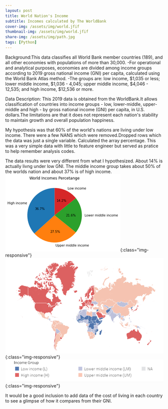 ```yaml
---
layout: post
title: World Nation's Income
subtitle: Incomes calculated by The WorldBank
cover-img: /assets/img/world.jfif
thumbnail-img: /assets/img/world.jfif
share-img: /assets/img/path.jpg
tags: [Python]
---
```


Background:This data classifies all World Bank member countries (189), and all other economies with populations of                         more than 30,000.
-For operational and analytical purposes, economies are divided among income groups according to 2019 gross national income (GNI) per capita, calculated using the World Bank Atlas method. 
-The groups are: low income, $1,035 or less; lower middle income, $1,036 - 4,045; upper middle income, $4,046 - 12,535; and high income, $12,536 or more. 

Data Description: This 2019 data is obtained from the WorldBank.It allows classification of countries into income groups - low, lower-middle, upper-middle and high - by gross national income (GNI) per capita, in U.S. dollars.The limitations are that it does not represent  each nation's stability to maintain growth and overall population happiness.

My hypothesis was that 60% of the world's nations are living under low income.
There were a few NANS which were removed.Dropped rows which the data was just a single variable. Calculated the array percentage. 
This was a very simple data with little to feature engineer but served as pratice to help remember analysis codes.

The data results were very different from what I hypothesized. About 14% is actually livng under low GNI. The middle income group takes about 50% of the worlds nation and about 37% is of high income.
![Graph](/assets/img/graph.png){:class="img-responsive"}
![Map](/assets/img/pic.png){:class="img-responsive"}
![Legend](/assets/img/pic2.png){:class="img-responsive"}


It would be a good inclusion to add data of the cost of living in each country to see a glimpse of how it compares from their GNI.
